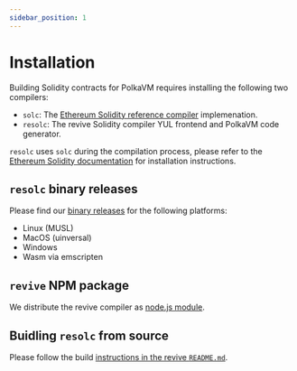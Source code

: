 ```yaml
---
sidebar_position: 1
---
```


# Installation

Building Solidity contracts for PolkaVM requires installing the following two compilers:
- `solc`: The [Ethereum Solidity reference compiler](https://github.com/ethereum/solidity/) implemenation. 
- `resolc`: The revive Solidity compiler YUL frontend and PolkaVM code generator.

`resolc` uses `solc` during the compilation process, please refer to the [Ethereum Solidity documentation](https://docs.soliditylang.org/en/latest/installing-solidity.html) for installation instructions.

## `resolc` binary releases
Please find our [binary releases](https://github.com/paritytech/revive/releases) for the following platforms:
- Linux (MUSL)
- MacOS (uinversal)
- Windows
- Wasm via emscripten

## `revive` NPM package
We distribute the revive compiler as [node.js module](https://github.com/paritytech/js-revive).

## Buidling `resolc` from source
Please follow the build [instructions in the revive `README.md`](https://github.com/paritytech/revive?tab=readme-ov-file#building-from-source).
